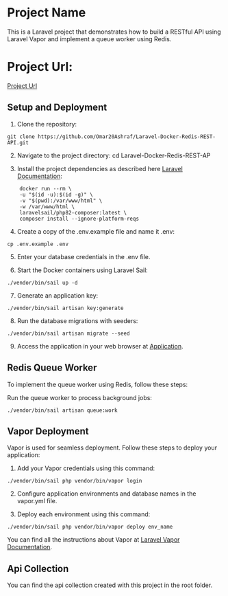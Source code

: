 # Project Name

This is a Laravel project that demonstrates how to build a RESTful API using Laravel Vapor and implement a queue worker using Redis.

# Project Url:
[Project Url](https://3xrormh7omelyn6c6muz5xwygy0lashl.lambda-url.eu-west-3.on.aws)

## Setup and Deployment

1. Clone the repository:
```
git clone https://github.com/Omar20Ashraf/Laravel-Docker-Redis-REST-API.git
```

2. Navigate to the project directory:
    cd Laravel-Docker-Redis-REST-AP

3. Install the project dependencies as described here [Laravel Documentation](https://laravel.com/docs/9.x/sail#installing-composer-dependencies-for-existing-projects):

```
    docker run --rm \
    -u "$(id -u):$(id -g)" \
    -v "$(pwd):/var/www/html" \
    -w /var/www/html \
    laravelsail/php82-composer:latest \
    composer install --ignore-platform-reqs
```

4. Create a copy of the .env.example file and name it .env:
```
cp .env.example .env
```

5. Enter your database credentials in the .env file.

6. Start the Docker containers using Laravel Sail:
```
./vendor/bin/sail up -d
```

7. Generate an application key:
```
./vendor/bin/sail artisan key:generate
```

8. Run the database migrations with seeders:
```
./vendor/bin/sail artisan migrate --seed
```

9. Access the application in your web browser at [Application](http://localhost). 

## Redis Queue Worker

To implement the queue worker using Redis, follow these steps:

Run the queue worker to process background jobs:
```
./vendor/bin/sail artisan queue:work
```

## Vapor Deployment
Vapor is used for seamless deployment. Follow these steps to deploy your application:

1. Add your Vapor credentials using this command:
```
./vendor/bin/sail php vendor/bin/vapor login
```

2. Configure application environments and database names in the vapor.yml file.

3. Deploy each environment using this command:
```
./vendor/bin/sail php vendor/bin/vapor deploy env_name
```

You can find all the instructions about Vapor at [Laravel Vapor Documentation](https://docs.vapor.build/introduction.html). 

## Api Collection

You can find the api collection created with this project in the root folder.

